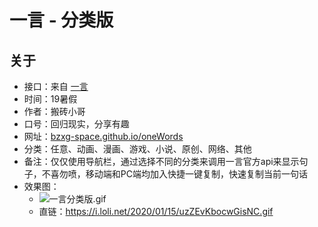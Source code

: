 # 一言 - 分类版
## 关于  
* 接口：来自 [一言](https://hitokoto.cn/ "一句话服务")
* 时间：19暑假
* 作者：搬砖小哥
* 口号：回归现实，分享有趣
* 网址：[bzxg-space.github.io/oneWords](https://bzxg-space.github.io/oneWords "一言 - 分类版")
* 分类：任意、动画、漫画、游戏、小说、原创、网络、其他
* 备注：仅仅使用导航栏，通过选择不同的分类来调用一言官方api来显示句子，不喜勿喷，移动端和PC端均加入快捷一键复制，快速复制当前一句话
* 效果图：
	* ![一言分类版.gif](https://i.loli.net/2020/01/15/uzZEvKbocwGisNC.gif)
	* 直链：https://i.loli.net/2020/01/15/uzZEvKbocwGisNC.gif
